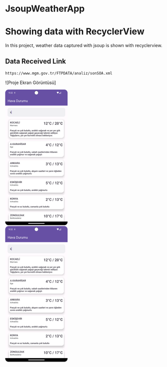 # JsoupWeatherApp

# Showing data with RecyclerView
 
In this project, weather data captured with jsoup is shown with recyclerview.



## Data Received Link

```
https://www.mgm.gov.tr/FTPDATA/analiz/sonSOA.xml

```

![Proje Ekran Görüntüsü]
<p float="left">
  <img src="screenshots/search.png" width="200" />
  <br>
  <img src="screenshots/search.png" width="200" /> 
</p>



